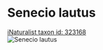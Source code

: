 
Senecio lautus
==============
  
[iNaturalist taxon id: 323168](https://www.inaturalist.org/taxa/323168)  
![Senecio lautus](https://inaturalist-open-data.s3.amazonaws.com/photos/3828118/medium.jpg)